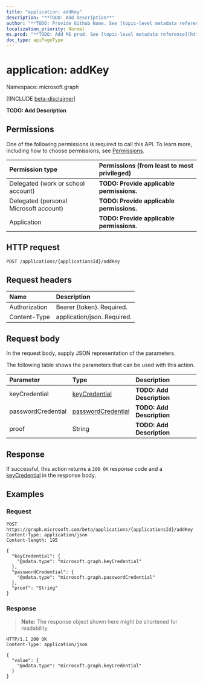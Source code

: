 ```yaml
---
title: "application: addKey"
description: "**TODO: Add Description**"
author: "**TODO: Provide Github Name. See [topic-level metadata reference](https://msgo.azurewebsites.net/add/document/guidelines/metadata.html#topic-level-metadata)**"
localization_priority: Normal
ms.prod: "**TODO: Add MS prod. See [topic-level metadata reference](https://msgo.azurewebsites.net/add/document/guidelines/metadata.html#topic-level-metadata)**"
doc_type: apiPageType
---
```


# application: addKey
Namespace: microsoft.graph

[!INCLUDE [beta-disclaimer](../../includes/beta-disclaimer.md)]

**TODO: Add Description**

## Permissions
One of the following permissions is required to call this API. To learn more, including how to choose permissions, see [Permissions](/graph/permissions-reference).

|Permission type|Permissions (from least to most privileged)|
|:---|:---|
|Delegated (work or school account)|**TODO: Provide applicable permissions.**|
|Delegated (personal Microsoft account)|**TODO: Provide applicable permissions.**|
|Application|**TODO: Provide applicable permissions.**|

## HTTP request

<!-- {
  "blockType": "ignored"
}
-->
``` http
POST /applications/{applicationsId}/addKey
```

## Request headers
|Name|Description|
|:---|:---|
|Authorization|Bearer {token}. Required.|
|Content-Type|application/json. Required.|

## Request body
In the request body, supply JSON representation of the parameters.

The following table shows the parameters that can be used with this action.

|Parameter|Type|Description|
|:---|:---|:---|
|keyCredential|[keyCredential](../resources/keycredential.md)|**TODO: Add Description**|
|passwordCredential|[passwordCredential](../resources/passwordcredential.md)|**TODO: Add Description**|
|proof|String|**TODO: Add Description**|



## Response

If successful, this action returns a `200 OK` response code and a [keyCredential](../resources/keycredential.md) in the response body.

## Examples

### Request
<!-- {
  "blockType": "request",
  "name": "application_addkey"
}
-->
``` http
POST https://graph.microsoft.com/beta/applications/{applicationsId}/addKey
Content-Type: application/json
Content-length: 195

{
  "keyCredential": {
    "@odata.type": "microsoft.graph.keyCredential"
  },
  "passwordCredential": {
    "@odata.type": "microsoft.graph.passwordCredential"
  },
  "proof": "String"
}
```


### Response
>**Note:** The response object shown here might be shortened for readability.
<!-- {
  "blockType": "response",
  "truncated": true,
  "@odata.type": "Microsoft.DirectoryServices.keyCredential"
}
-->
``` http
HTTP/1.1 200 OK
Content-Type: application/json

{
  "value": {
    "@odata.type": "microsoft.graph.keyCredential"
  }
}
```


